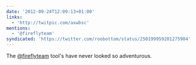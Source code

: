 ```yaml
---
date: '2012-09-24T12:09:13+01:00'
links:
  - 'http://twitpic.com/axwbsc'
mentions:
  - '@fireflyteam'
syndicated: 'https://twitter.com/roobottom/status/250199959201275904'
---
```

The [@fireflyteam](https://twitter.com/@fireflyteam) tool's have never looked so adventurous.  
